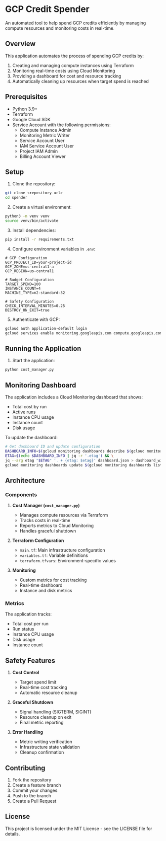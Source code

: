 # GCP Credit Spender

An automated tool to help spend GCP credits efficiently by managing compute resources and monitoring costs in real-time.

## Overview

This application automates the process of spending GCP credits by:
1. Creating and managing compute instances using Terraform
2. Monitoring real-time costs using Cloud Monitoring
3. Providing a dashboard for cost and resource tracking
4. Automatically cleaning up resources when target spend is reached

## Prerequisites

- Python 3.9+
- Terraform
- Google Cloud SDK
- Service Account with the following permissions:
  - Compute Instance Admin
  - Monitoring Metric Writer
  - Service Account User
  - IAM Service Account User
  - Project IAM Admin
  - Billing Account Viewer

## Setup

1. Clone the repository:
```bash
git clone <repository-url>
cd spender
```

2. Create a virtual environment:
```bash
python3 -m venv venv
source venv/bin/activate
```

3. Install dependencies:
```bash
pip install -r requirements.txt
```

4. Configure environment variables in `.env`:
```env
# GCP Configuration
GCP_PROJECT_ID=your-project-id
GCP_ZONE=us-central1-a
GCP_REGION=us-central1

# Budget Configuration
TARGET_SPEND=100
INSTANCE_COUNT=4
MACHINE_TYPE=n2-standard-32

# Safety Configuration
CHECK_INTERVAL_MINUTES=0.25
DESTROY_ON_EXIT=true
```

5. Authenticate with GCP:
```bash
gcloud auth application-default login
gcloud services enable monitoring.googleapis.com compute.googleapis.com
```

## Running the Application

1. Start the application:
```bash
python cost_manager.py
```

## Monitoring Dashboard

The application includes a Cloud Monitoring dashboard that shows:
- Total cost by run
- Active runs
- Instance CPU usage
- Instance count
- Disk usage

To update the dashboard:
```bash
# Get dashboard ID and update configuration
DASHBOARD_INFO=$(gcloud monitoring dashboards describe $(gcloud monitoring dashboards list --filter="displayName:Spender" --format="get(name)" | cut -d'/' -f4) --format=json) && \
ETAG=$(echo $DASHBOARD_INFO | jq -r '.etag') && \
jq --arg etag "$ETAG" '. + {etag: $etag}' dashboard.json > dashboard_with_etag.json && \
gcloud monitoring dashboards update $(gcloud monitoring dashboards list --filter="displayName:Spender" --format="get(name)" | cut -d'/' -f4) --config-from-file=dashboard_with_etag.json
```

## Architecture

### Components

1. **Cost Manager (`cost_manager.py`)**
   - Manages compute resources via Terraform
   - Tracks costs in real-time
   - Reports metrics to Cloud Monitoring
   - Handles graceful shutdown

2. **Terraform Configuration**
   - `main.tf`: Main infrastructure configuration
   - `variables.tf`: Variable definitions
   - `terraform.tfvars`: Environment-specific values

3. **Monitoring**
   - Custom metrics for cost tracking
   - Real-time dashboard
   - Instance and disk metrics

### Metrics

The application tracks:
- Total cost per run
- Run status
- Instance CPU usage
- Disk usage
- Instance count

## Safety Features

1. **Cost Control**
   - Target spend limit
   - Real-time cost tracking
   - Automatic resource cleanup

2. **Graceful Shutdown**
   - Signal handling (SIGTERM, SIGINT)
   - Resource cleanup on exit
   - Final metric reporting

3. **Error Handling**
   - Metric writing verification
   - Infrastructure state validation
   - Cleanup confirmation

## Contributing

1. Fork the repository
2. Create a feature branch
3. Commit your changes
4. Push to the branch
5. Create a Pull Request

## License

This project is licensed under the MIT License - see the LICENSE file for details.